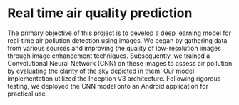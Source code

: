 # Real time air quality prediction

The primary objective of this project is to develop a deep learning model for real-time air pollution detection using images. We began by gathering data from various sources and improving the quality of low-resolution images through image enhancement techniques. Subsequently, we trained a Convolutional Neural Network (CNN) on these images to assess air pollution by evaluating the clarity of the sky depicted in them. Our model implementation utilized the Inception V3 architecture. Following rigorous testing, we deployed the CNN model onto an Android application for practical use.
